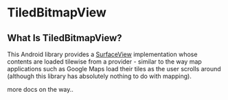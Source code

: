 
TiledBitmapView
===============

What Is TiledBitmapView?
------------------------

This Android library provides a [SurfaceView](http://developer.android.com/reference/android/view/SurfaceView.html) implementation whose contents are loaded tilewise from a provider - similar to the way map applications
such as Google Maps load their tiles as the user scrolls around (although this library has absolutely
nothing to do with mapping). 


more docs on the way..
